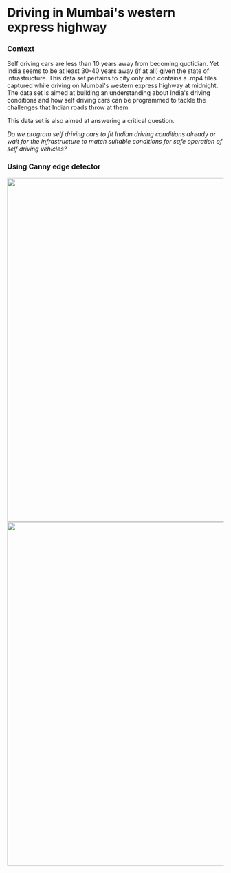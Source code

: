 # Driving in Mumbai's western express highway

### Context

Self driving cars are less than 10 years away from becoming quotidian. Yet India seems to be at least 30-40 years away (if at all) given the state of infrastructure. This data set pertains to city only and contains a .mp4 files captured while driving on Mumbai's western express highway at midnight. The data set is aimed at building an understanding about India's driving conditions and how self driving cars can be programmed to tackle the challenges that Indian roads throw at them.

This data set is also aimed at answering a critical question. 

*Do we program self driving cars to fit Indian driving conditions already or wait for the infrastructure to match suitable conditions for safe operation of self driving vehicles?*

### Using Canny edge detector
<img src="https://github.com/deveshdatwani/self-driving-cars-India/blob/master/data/screenshot1.png" width="800">
<img src="https://github.com/deveshdatwani/self-driving-cars-India/blob/master/data/screenshotdetect.png" width="800">
